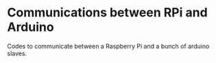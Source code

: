# Communications between RPi and Arduino
Codes to communicate between a Raspberry Pi and a bunch of arduino slaves.

